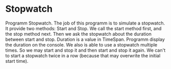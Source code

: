 # Stopwatch
Programm Stopwatch. 
The job of this programm is to simulate a stopwatch. 
It  provide two methods: Start and Stop. We call the start method first,
and the stop method next. Then we ask the stopwatch about the duration between start and stop.
Duration is a value in TimeSpan. 
Programm display the duration on the console. 
We also is able to use a stopwatch multiple times. 
So we may start and stop it and then start and stop it again. 
We can't to start a stopwatch twice in a row (because that may overwrite the initial start time). 

